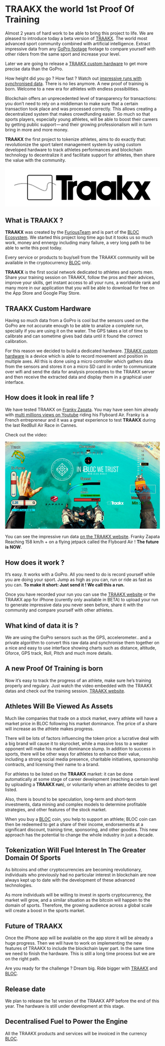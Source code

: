 
# **TRAAKX the world 1st Proof Of Training**

Almost 2 years of hard work to be able to bring this project to life. We are pleased to introduce today a beta version of [TRAAKX](http://traakx.com/traakx/). The world most advanced sport community combined with artificial intelligence. Extract impressive data from any [GoPro footage](https://gopro.com) footage to compare yourself with other riders from the same sport and increase your level.

Later we are going to release a [TRAAKX custom hardware](TRAAKX-hardware.md) to get more precise data than the GoPro.

How height did you go ? How fast ? Watch out [impressive runs with synchronised data](http://traakx.com/traakx/run/details?id=237). There is no lies anymore. A new proof of training is born. Welcome to a new era for athletes with endless possibilities.

Blockchain offers an unprecedented level of transparency for transactions: you don’t need to rely on a middleman to make sure that a certain transaction took place and was processed correctly. This allows creating a decentralized system that makes crowdfunding easier. So much so that sports players, especially young athletes, will be able to boost their careers by getting public support — and their growing professionalism will in turn bring in more and more money.

**TRAAKX** the first project to tokenize athletes, aims to do exactly that: revolutionize the sport talent management system by using custom developed hardware to track athletes performances and blockchain technology to decentralize it and facilitate support for athletes, then share the value with the community.

![TRAAKX LOGO](images/traakx/TRAAKX_BLACK.png)

## **What is TRAAKX ?**

**TRAAKX** was created by the [FuriousTeam](https://furiousteam.com) and is part of the [BLOC Ecosystem](Ecosystem.md). We started this project long time ago but it tooks us so much work, money and ennergy including many failure, a very long path to be able to write this post today.

Every service or products to buy/sell from the TRAAKX community will be available in the cryptocurrency [BLOC](https://bloc.money) only.

**TRAAKX** is the first social network dedicated to athletes and sports men. Share your training session on TRAAKX, follow the pros and their advices, improve your skills, get instant access to all your runs, a worldwide rank and many more in our application that you will be able to download for free on the App Store and Google Play Store.

## **TRAAKX Custom Hardware**

Having so much data from a GoPro is cool but the sensors used on the GoPro are not accurate enough to be able to analize a complete run, specially if you are using it on the water. The GPS takes a lot of time to calibrate and can sometime gives bad data until it found the correct calibration.

For this reason we decided to build a dedicated hardware. [TRAAKX custom hardware](TRAAKX-hardware.md) is a device which is able to record movement and position in multiple axes. All this is done using a micro controller which gathers data from the sensors and stores it on a micro SD card in order to communicate over wifi and send the data for analysis procedures to the TRAAKX server and then receive the extracted data and display them in a graphical user interface.

## **How does it look in real life ?**

We have tested TRAAKX on [Franky Zapata](https://twitter.com/frankyzapata). You may have seen him already with [multi millions views on Youtube](https://www.youtube.com/watch?v=-kB-BGMXxZc) riding his Flyboard Air. Franky is a French entrepreneur and it was a great experience to test **TRAAKX** during the last RedBull Air Race in Cannes.

Check out the video:

[![TRAAKX Franky Zapata Flyboard Air](images/traakx/FRANKY_TRAAKX.jpg)](https://www.youtube.com/watch?v=RU-ehS4NNEk)

You can see the impressive run data [on the TRAAKX website](http://traakx.com/traakx/run/details?id=237). Franky Zapata Reaching 158 km/h + on a flying jetpack called the Flyboard Air ! **The future is NOW**.

## **How does it work ?**

It’s easy. It works with a GoPro. All you need to do is record yourself while you are doing your sport. Jump as high as you can, run or ride as fast as you can.
**To make it short: Just send it ! We call this a run.**

Once you have recorded your run you can use the [TRAAKX website](http://traakx.com/traakx/) or the TRAAKX app for iPhone (curently only available in BETA) to upload your run to generate impressive data you never seen before, share it with the community and compare yourself with other athletes.

## **What kind of data it is ?**

We are using the GoPro sensors such as the GPS, accelerometer.. and a private algorithm to convert this raw data and synchronise them together on a nice and easy to use interface showing charts such as distance, altitude, Gforce, GPS track, Roll, Pitch and much more details.

## **A new Proof Of Training is born**

Now it’s easy to track the progress of an athlete, make sure he’s training properly and regulary. Just watch the video embedded with the TRAAKX datas and check out the training session. [TRAAKX website](http://traakx.com/traakx/).

## **Athletes Will Be Viewed As Assets**

Much like companies that trade on a stock market, every athlete will have a market price in BLOC following his market dominance. The price of a share will increase as the athlete makes progress.

There will be lots of factors influencing the token price: a lucrative deal with a big brand will cause it to skyrocket, while a massive loss to a weaker opponent will make his market dominance slump. In addition to success in sports, there will be other ways for athletes to enhance their value, including a strong social media presence, charitable initiatives, sponsorship contracts, and licensing their name to a brand.

For athletes to be listed on the **TRAAKX** market: it can be done automatically at some stage of career development (reaching a certain level by uploading a **TRAAKX run**), or voluntarily when an athlete decides to get listed.

Also, there is bound to be speculation, long-term and short-term investments, data mining and complex models to determine profitable strategies, and other features of the stock market.

When you buy a [BLOC](https://bloc.money) coin, you help to support an athlete; BLOC coin can then be redeemed to get a share of their income, endorsements at a significant discount, training time, sponsoring, and other goodies. This new approach has the potential to change the whole industry in just a decade.

## **Tokenization Will Fuel Interest In The Greater Domain Of Sports**

As bitcoins and other cryptocurrencies are becoming revolutionary, individuals who previously had no particular interest in blockchain are now always kept up to date with the development of these advanced technologies.

As more individuals will be willing to invest in sports cryptocurrency, the market will grow, and a similar situation as the bitcoin will happen to the domain of sports. Therefore, the growing audience across a global scale will create a boost in the sports market.

## **Future of TRAAKX**

Once the iPhone app will be available on the app store it will be already a huge progress. Then we will have to work on implementing the new features of TRAAKX to include the blockchain layer part. In the same time we need to finish the hardware. This is still a long time process but we are on the right path.

Are you ready for the challenge ? Dream big. Ride bigger with [TRAAKX](http://traakx.com) and [BLOC](https://bloc.money).

## **Release date**

We plan to release the 1st version of the TRAAKX APP before the end of this year. The hardware is still under development at this stage.

## **Decentralised Fuel to Power the Engine**

All the TRAAKX products and services will be invoiced in the currency [BLOC](https://bloc.money).